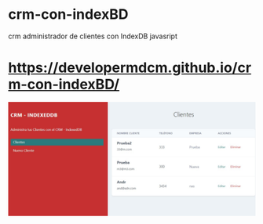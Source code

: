 # crm-con-indexBD
crm administrador de clientes con IndexDB javasript
# https://developermdcm.github.io/crm-con-indexBD/
![Image](https://github.com/DeveloperMDCM/crm-con-indexBD/blob/master/bg.jpg)
